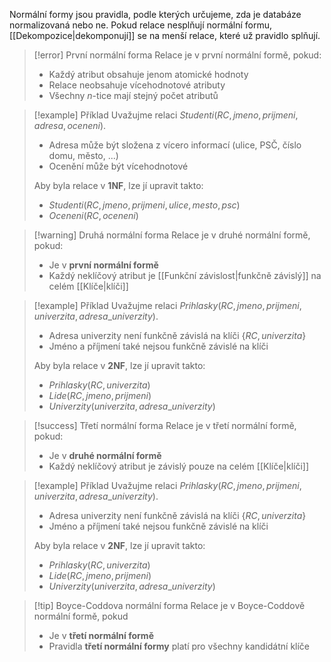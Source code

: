 Normální formy jsou pravidla, podle kterých určujeme, zda je databáze normalizovaná nebo ne.
Pokud relace nesplňují normální formu, [[Dekompozice|dekomponují]] se na menší relace, které už pravidlo splňují.

>[!error] První normální forma
>Relace je v první normální formě, pokud:
>- Každý atribut obsahuje jenom atomické hodnoty
>- Relace neobsahuje vícehodnotové atributy
>- Všechny $n$-tice mají stejný počet atributů

>[!example] Příklad
>Uvažujme relaci $Studenti(RC, jmeno, prijmeni, adresa, oceneni)$.
>- Adresa může být složena z vícero informací (ulice, PSČ, číslo domu, město, ...)
>- Ocenění může být vícehodnotové
>
>Aby byla relace v **1NF**, lze jí upravit takto:
>- $Studenti(RC, jmeno, prijmeni, ulice, mesto, psc)$
>- $Oceneni(RC, oceneni)$

>[!warning] Druhá normální forma
>Relace je v druhé normální formě, pokud:
>- Je v **první normální formě**
>- Každý neklíčový atribut je [[Funkční závislost|funkčně závislý]] na celém [[Klíče|klíči]]

>[!example] Příklad
>Uvažujme relaci $Prihlasky(RC, jmeno, prijmeni, univerzita, adresa\_univerzity)$.
>- Adresa univerzity není funkčně závislá na klíči $\{RC, univerzita\}$
>- Jméno a příjmení také nejsou funkčně závislé na klíči
>
>Aby byla relace v **2NF**, lze jí upravit takto:
>- $Prihlasky(RC, univerzita)$
>- $Lide(RC, jmeno, prijmeni)$
>- $Univerzity(univerzita, adresa\_univerzity)$

>[!success] Třetí normální forma
>Relace je v třetí normální formě, pokud:
>- Je v **druhé normální formě**
>- Každý neklíčový atribut je závislý pouze na celém [[Klíče|klíči]]

>[!example] Příklad
>Uvažujme relaci $Prihlasky(RC, jmeno, prijmeni, univerzita, adresa\_univerzity)$.
>- Adresa univerzity není funkčně závislá na klíči $\{RC, univerzita\}$
>- Jméno a příjmení také nejsou funkčně závislé na klíči
>
>Aby byla relace v **2NF**, lze jí upravit takto:
>- $Prihlasky(RC, univerzita)$
>- $Lide(RC, jmeno, prijmeni)$
>- $Univerzity(univerzita, adresa\_univerzity)$

>[!tip] Boyce-Coddova normální forma
>Relace je v Boyce-Coddově normální formě, pokud
>- Je v **třetí normální formě**
>- Pravidla **třetí normální formy** platí pro všechny kandidátní klíče